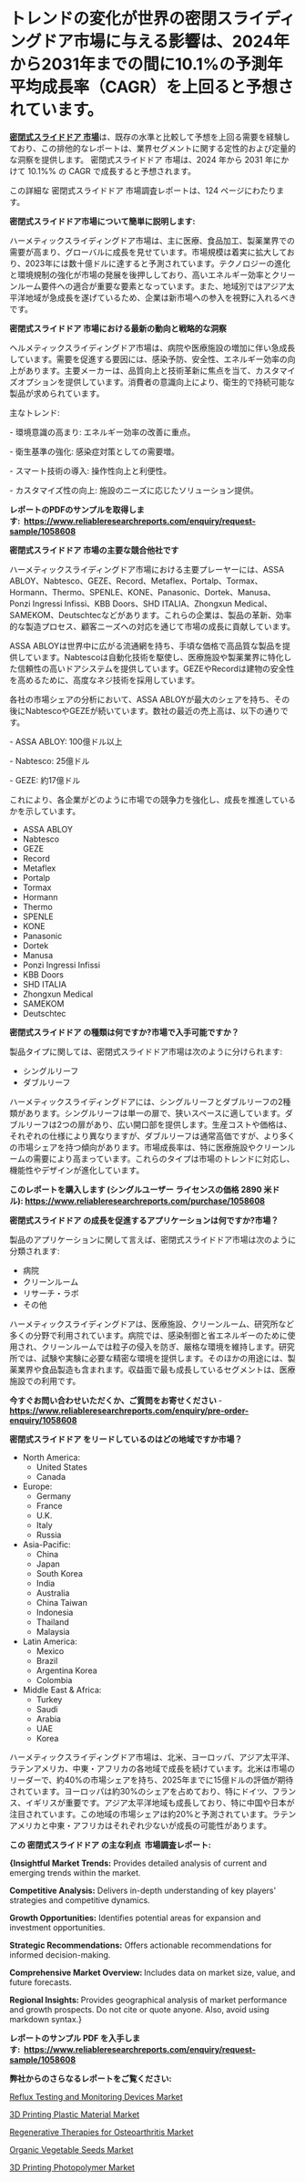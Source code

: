 <p><h1>トレンドの変化が世界の密閉スライディングドア市場に与える影響は、2024年から2031年までの間に10.1%の予測年平均成長率（CAGR）を上回ると予想されています。</h1></p><p data-sourcepos="1:1-1:157"><strong><a href="https://www.reliableresearchreports.com/hermetic-sliding-doors-r1058608?utm_campaign=107&utm_medium=36&utm_source=Github&utm_content=ia&utm_term=10122024&utm_id=hermetic-sliding-doors">密閉式スライドドア 市場</a></strong>は、既存の水準と比較して予想を上回る需要を経験しており、この排他的なレポートは、業界セグメントに関する定性的および定量的な洞察を提供します。 密閉式スライドドア 市場は、2024 年から 2031 年にかけて 10.1%% の CAGR で成長すると予想されます。</p>
<p data-sourcepos="3:1-3:50">この詳細な 密閉式スライドドア 市場調査レポートは、124 ページにわたります。</p>
<p><strong>密閉式スライドドア市場について簡単に説明します:</strong></p>
<p><p>ハーメティックスライディングドア市場は、主に医療、食品加工、製薬業界での需要が高まり、グローバルに成長を見せています。市場規模は着実に拡大しており、2023年には数十億ドルに達すると予測されています。テクノロジーの進化と環境規制の強化が市場の発展を後押ししており、高いエネルギー効率とクリーンルーム要件への適合が重要な要素となっています。また、地域別ではアジア太平洋地域が急成長を遂げているため、企業は新市場への参入を視野に入れるべきです。</p></p>
<p><strong>密閉式スライドドア 市場における最新の動向と戦略的な洞察</strong></p>
<p><p>ヘルメティックスライディングドア市場は、病院や医療施設の増加に伴い急成長しています。需要を促進する要因には、感染予防、安全性、エネルギー効率の向上があります。主要メーカーは、品質向上と技術革新に焦点を当て、カスタマイズオプションを提供しています。消費者の意識向上により、衛生的で持続可能な製品が求められています。</p><p>主なトレンド:</p><p>- 環境意識の高まり: エネルギー効率の改善に重点。</p><p>- 衛生基準の強化: 感染症対策としての需要増。</p><p>- スマート技術の導入: 操作性向上と利便性。</p><p>- カスタマイズ性の向上: 施設のニーズに応じたソリューション提供。</p></p>
<p><strong>レポートのPDFのサンプルを取得します</strong><strong>:&nbsp;&nbsp;<a href="https://www.reliableresearchreports.com/enquiry/request-sample/1058608?utm_campaign=107&utm_medium=36&utm_source=Github&utm_content=ia&utm_term=10122024&utm_id=hermetic-sliding-doors">https://www.reliableresearchreports.com/enquiry/request-sample/1058608</a></strong></p>
<p><strong>密閉式スライドドア 市場の主要な競合他社です</strong></p>
<p><p>ハーメティックスライディングドア市場における主要プレーヤーには、ASSA ABLOY、Nabtesco、GEZE、Record、Metaflex、Portalp、Tormax、Hormann、Thermo、SPENLE、KONE、Panasonic、Dortek、Manusa、Ponzi Ingressi Infissi、KBB Doors、SHD ITALIA、Zhongxun Medical、SAMEKOM、Deutschtecなどがあります。これらの企業は、製品の革新、効率的な製造プロセス、顧客ニーズへの対応を通じて市場の成長に貢献しています。</p><p>ASSA ABLOYは世界中に広がる流通網を持ち、手頃な価格で高品質な製品を提供しています。Nabtescoは自動化技術を駆使し、医療施設や製薬業界に特化した信頼性の高いドアシステムを提供しています。GEZEやRecordは建物の安全性を高めるために、高度なネジ技術を採用しています。</p><p>各社の市場シェアの分析において、ASSA ABLOYが最大のシェアを持ち、その後にNabtescoやGEZEが続いています。数社の最近の売上高は、以下の通りです。</p><p>- ASSA ABLOY: 100億ドル以上</p><p>- Nabtesco: 25億ドル</p><p>- GEZE: 約17億ドル</p><p>これにより、各企業がどのように市場での競争力を強化し、成長を推進しているかを示しています。</p></p>
<p><ul><li>ASSA ABLOY</li><li>Nabtesco</li><li>GEZE</li><li>Record</li><li>Metaflex</li><li>Portalp</li><li>Tormax</li><li>Hormann</li><li>Thermo</li><li>SPENLE</li><li>KONE</li><li>Panasonic</li><li>Dortek</li><li>Manusa</li><li>Ponzi Ingressi Infissi</li><li>KBB Doors</li><li>SHD ITALIA</li><li>Zhongxun Medical</li><li>SAMEKOM</li><li>Deutschtec</li></ul></p>
<p><strong>密閉式スライドドア の種類は何ですか?市場で入手可能ですか？</strong></p>
<p>製品タイプに関しては、密閉式スライドドア市場は次のように分けられます:</p>
<p><ul><li>シングルリーフ</li><li>ダブルリーフ</li></ul></p>
<p><p>ハーメティックスライディングドアには、シングルリーフとダブルリーフの2種類があります。シングルリーフは単一の扉で、狭いスペースに適しています。ダブルリーフは2つの扉があり、広い開口部を提供します。生産コストや価格は、それぞれの仕様により異なりますが、ダブルリーフは通常高価ですが、より多くの市場シェアを持つ傾向があります。市場成長率は、特に医療施設やクリーンルームの需要により高まっています。これらのタイプは市場のトレンドに対応し、機能性やデザインが進化しています。</p></p>
<p><strong>このレポートを購入します (シングルユーザー ライセンスの価格 2890 米ドル):&nbsp;<a href="https://www.reliableresearchreports.com/purchase/1058608?utm_campaign=107&utm_medium=36&utm_source=Github&utm_content=ia&utm_term=10122024&utm_id=hermetic-sliding-doors">https://www.reliableresearchreports.com/purchase/1058608</a></strong></p>
<p><strong>密閉式スライドドア の成長を促進するアプリケーションは何ですか?市場？</strong></p>
<p>製品のアプリケーションに関して言えば、密閉式スライドドア市場は次のように分類されます:</p>
<p><ul><li>病院</li><li>クリーンルーム</li><li>リサーチ・ラボ</li><li>その他</li></ul></p>
<p><p>ハーメティックスライディングドアは、医療施設、クリーンルーム、研究所など多くの分野で利用されています。病院では、感染制御と省エネルギーのために使用され、クリーンルームでは粒子の侵入を防ぎ、厳格な環境を維持します。研究所では、試験や実験に必要な精密な環境を提供します。そのほかの用途には、製薬業界や食品製造も含まれます。収益面で最も成長しているセグメントは、医療施設での利用です。</p></p>
<p><strong>今すぐお問い合わせいただくか、ご質問をお寄せください</strong><strong>&nbsp;</strong>-<strong><a href="https://www.reliableresearchreports.com/enquiry/pre-order-enquiry/1058608?utm_campaign=107&utm_medium=36&utm_source=Github&utm_content=ia&utm_term=10122024&utm_id=hermetic-sliding-doors">https://www.reliableresearchreports.com/enquiry/pre-order-enquiry/1058608</a></strong></p>
<p><strong>密閉式スライドドア をリードしているのはどの地域ですか市場？</strong></p>
<p><ul>
    <li>
        North America:
        <ul>
            <li>United States</li>
            <li>Canada</li>
        </ul>
    </li>
    <li>
        Europe:
        <ul>
            <li>Germany</li>
            <li>France</li>
            <li>U.K.</li>
            <li>Italy</li>
            <li>Russia</li>
        </ul>
    </li>
    <li>
        Asia-Pacific:
        <ul>
            <li>China</li>
            <li>Japan</li>
            <li>South Korea</li>
            <li>India</li>
            <li>Australia</li>
            <li>China Taiwan</li>
            <li>Indonesia</li>
            <li>Thailand</li>
            <li>Malaysia</li>
        </ul>
    </li>
    <li>
        Latin America:
        <ul>
            <li>Mexico</li>
            <li>Brazil</li>
            <li>Argentina Korea</li>
            <li>Colombia</li>
        </ul>
    </li>
    <li>
        Middle East & Africa:
        <ul>
            <li>Turkey</li>
            <li>Saudi</li>
            <li>Arabia</li>
            <li>UAE</li>
            <li>Korea</li>
        </ul>
    </li>
    </ul></p>
<p><p>ハーメティックスライディングドア市場は、北米、ヨーロッパ、アジア太平洋、ラテンアメリカ、中東・アフリカの各地域で成長を続けています。北米は市場のリーダーで、約40%の市場シェアを持ち、2025年までに15億ドルの評価が期待されています。ヨーロッパは約30%のシェアを占めており、特にドイツ、フランス、イギリスが重要です。アジア太平洋地域も成長しており、特に中国や日本が注目されています。この地域の市場シェアは約20%と予測されています。ラテンアメリカと中東・アフリカはそれぞれ少ないが成長の可能性があります。</p></p>
<p><strong>この 密閉式スライドドア の主な利点&nbsp; 市場調査レポート:</strong></p>
<p><strong>{Insightful Market Trends:</strong> Provides detailed analysis of current and emerging trends within the market.</p>
<p><strong>Competitive Analysis:</strong> Delivers in-depth understanding of key players' strategies and competitive dynamics.</p>
<p><strong>Growth Opportunities:</strong> Identifies potential areas for expansion and investment opportunities.</p>
<p><strong>Strategic Recommendations:</strong> Offers actionable recommendations for informed decision-making.</p>
<p><strong>Comprehensive Market Overview: </strong>Includes data on market size, value, and future forecasts.</p>
<p><strong>Regional Insights: </strong>Provides geographical analysis of market performance and growth prospects. Do not cite or quote anyone. Also, avoid using markdown syntax.}</p>
<p><strong>レポートのサンプル PDF を入手します:&nbsp;</strong><strong>&nbsp;<a href="https://www.reliableresearchreports.com/enquiry/request-sample/1058608?utm_campaign=107&utm_medium=36&utm_source=Github&utm_content=ia&utm_term=10122024&utm_id=hermetic-sliding-doors">https://www.reliableresearchreports.com/enquiry/request-sample/1058608</a></strong></p>
<p></p>
<p><strong>弊社からのさらなるレポートをご覧ください:</strong></p>
<p><p><a href="https://github.com/dmitriyvo6rog/Market-Research-Report-List-1/blob/main/reflux-testing-and-monitoring-devices-market.md?utm_campaign=107&utm_medium=36&utm_source=Github&utm_content=ia&utm_term=10122024&utm_id=hermetic-sliding-doors">Reflux Testing and Monitoring Devices Market</a></p><p><a href="https://www.linkedin.com/pulse/3d-printing-plastic-material-industry-sector-market-dynamics-future-dscwc?utm_campaign=107&utm_medium=36&utm_source=Github&utm_content=ia&utm_term=10122024&utm_id=hermetic-sliding-doors">3D Printing Plastic Material Market</a></p><p><a href="https://github.com/arionmp/Market-Research-Report-List-5/blob/main/regenerative-therapies-for-osteoarthritis-market.md?utm_campaign=107&utm_medium=36&utm_source=Github&utm_content=ia&utm_term=10122024&utm_id=hermetic-sliding-doors">Regenerative Therapies for Osteoarthritis Market</a></p><p><a href="https://www.linkedin.com/pulse/understanding-organic-vegetable-seeds-market-comprehensive-d8eje?utm_campaign=107&utm_medium=36&utm_source=Github&utm_content=ia&utm_term=10122024&utm_id=hermetic-sliding-doors">Organic Vegetable Seeds Market</a></p><p><a href="https://www.linkedin.com/pulse/market-trends-report-analyzing-3d-printing-photopolymer-markets-snr5c?utm_campaign=107&utm_medium=36&utm_source=Github&utm_content=ia&utm_term=10122024&utm_id=hermetic-sliding-doors">3D Printing Photopolymer Market</a></p></p>
